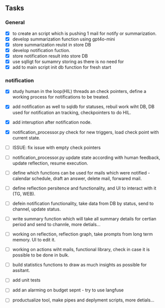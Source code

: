 ## Tasks

### General

- [x] to create an script which is pushing 1 mail for notify or summarization.
- [x] develop summarization function using gpt4o-mini
- [x] store summarization reulst in store DB 
- [x] develop notification fuction. 
- [x] store notification result into store DB
- [x] use sqlligt for sumamry storing as there is no need for 
- [x] add to main script init db function for fresh start

### notification
- [x] study human in the loop(HIL) threads an check pointers, define a working process for notifications to be treated. 
- [x] add notification as well to sqldb for statuses, rebuil work wiht DB, DB used for notification an tracking, checkpointers to do HIL.
- [x] add interuption after notification node.
- [x] notification_processor.py check for new triggers, load check point with current state. 
- [ ] ISSUE: fix issue with empty check pointers 
- [ ] notification_processor.py update state according with human feedback, update reflection, resume execution.
- [ ] define which functions can be used for mails which were notified - calendar schedule, draft an answer, delete mail, forwared mail. 
- [ ] define reflection persitence and functionality, and UI to interact with it (TG, WEB).
- [ ] defein notification functionality, take data from DB by status, send to channel, update status. 

- [ ] write summary function which will take all summary details for certian period and send to channle, more detials... 
- [ ] working on reflection, reflection graph, take prompts from long term memory. UI to edit it.

- [ ] working on actions wiht mails, functional library, check in case it is possible to be done in bulk. 
- [ ] build statistics functions to draw as much insights as possible for assitant.
- [ ] add unit tests
- [ ] add an alarming on budget sepnt - try to use langfuse
- [ ] productualize tool, make pipes and deplyment scripts, more detials...



